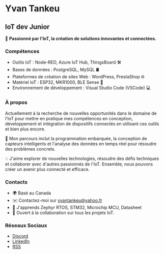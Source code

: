 # Yvan Tankeu
## IoT dev Junior

🌟 **Passionné par l'IoT, la création de solutions innovantes et connectées.**

### Compétences

- Outils IoT : Node-RED, Azure IoT Hub, ThingsBoard 🛠️
- Bases de données : PostgreSQL, MySQL 🛢️
- Plateformes de création de sites Web : WordPress, PrestaShop 🌐
- Matériel IoT : ESP32, MKR1000, BLE Sense 📱
- Environnement de développement : Visual Studio Code (VSCode) 💻

### À propos

Actuellement à la recherche de nouvelles opportunités dans le domaine de l'IoT pour mettre en pratique mes compétences en conception, développement et intégration de dispositifs connectés en utilisant ces outils et bien plus encore.

🚀 Mon parcours inclut la programmation embarquée, la conception de capteurs intelligents et l'analyse des données en temps réel pour résoudre des problèmes concrets.

💡 J'aime explorer de nouvelles technologies, résoudre des défis techniques et collaborer avec d'autres passionnés de l'IoT. Ensemble, nous pouvons créer un avenir plus connecté et efficace.

### Contacts

- 🌍 Basé au Canada
- ✉️ Contactez-moi sur [yvantankeu@yahoo.fr](mailto:yvantankeu@yahoo.fr)
- 🧠 J'apprends Zephyr RTOS, STM32, Microchip MCU, Datasheet
- 🤝 Ouvert à la collaboration sur tous les projets IoT.

### Réseaux Sociaux

- [Discord](https://discord.com/users/yvantankeu)
- [LinkedIn](https://www.linkedin.com/in/yvan-tankeu-ab029a129/)
- [RSS](https://f)
